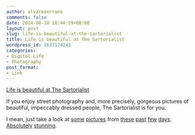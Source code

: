 ```yaml
---
author: alvaroserrano
comments: false
date: 2014-08-18 18:44:29+00:00
layout: post
slug: life-is-beautiful-at-the-sartorialist
title: Life is beautiful at The Sartorialist
wordpress_id: 1637174243
categories:
- Digital Life
- Photography
post_format:
- Link
---
```


[Life is beautiful at The Sartorialist](http://www.thesartorialist.com/)

If you enjoy street photography and, more precisely, gorgeous pictures of beautiful, impeccably dressed people, The Sartorialist is for you.

I mean, just take a look at [some](http://www.thesartorialist.com/photos/on-the-scene-martina-after-lunch-mole-di-bari/) [pictures](http://www.thesartorialist.com/photos/on-the-street-astor-place-new-york-9/) from [these](http://www.thesartorialist.com/photos/on-the-street-remembering-ruth-orkin-florence/) [past](http://www.thesartorialist.com/photos/on-the-street-via-san-giacomo-bologna/) [few](http://www.thesartorialist.com/photos/on-the-scene-spiaggia-rimini-grand-hotel-rimini-2/) [days](http://www.thesartorialist.com/photos/on-the-street-pantheon-paris/). [Absolutely](http://www.thesartorialist.com/photos/on-the-scene-spiaggia-rimini-grand-hotel-rimini-3/) [stunning](http://www.thesartorialist.com/photos/on-the-street-via-indepenza-bologna/).
